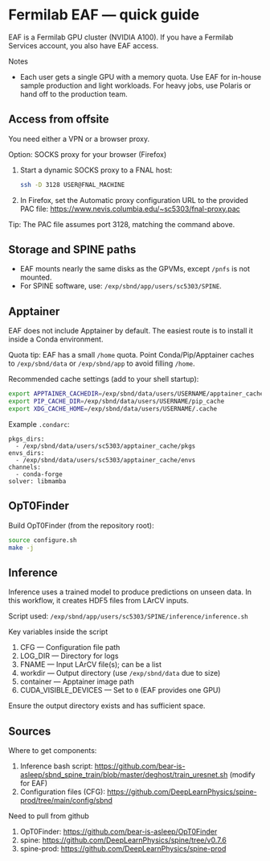 # Fermilab EAF — quick guide

EAF is a Fermilab GPU cluster (NVIDIA A100). If you have a Fermilab Services account, you also have EAF access.

Notes
- Each user gets a single GPU with a memory quota. Use EAF for in-house sample production and light workloads. For heavy jobs, use Polaris or hand off to the production team.

## Access from offsite

You need either a VPN or a browser proxy.

Option: SOCKS proxy for your browser (Firefox)
1. Start a dynamic SOCKS proxy to a FNAL host:
   ```bash
   ssh -D 3128 USER@FNAL_MACHINE
   ```
2. In Firefox, set the Automatic proxy configuration URL to the provided PAC file: https://www.nevis.columbia.edu/~sc5303/fnal-proxy.pac

Tip: The PAC file assumes port 3128, matching the command above.

## Storage and SPINE paths

- EAF mounts nearly the same disks as the GPVMs, except `/pnfs` is not mounted.
- For SPINE software, use: `/exp/sbnd/app/users/sc5303/SPINE`.

## Apptainer

EAF does not include Apptainer by default. The easiest route is to install it inside a Conda environment.

Quota tip: EAF has a small `/home` quota. Point Conda/Pip/Apptainer caches to `/exp/sbnd/data` or `/exp/sbnd/app` to avoid filling `/home`.

Recommended cache settings (add to your shell startup):
```bash
export APPTAINER_CACHEDIR=/exp/sbnd/data/users/USERNAME/apptainer_cache
export PIP_CACHE_DIR=/exp/sbnd/data/users/USERNAME/pip_cache
export XDG_CACHE_HOME=/exp/sbnd/data/users/USERNAME/.cache
```

Example `.condarc`:
```
pkgs_dirs:
  - /exp/sbnd/data/users/sc5303/apptainer_cache/pkgs
envs_dirs:
  - /exp/sbnd/data/users/sc5303/apptainer_cache/envs
channels:
  - conda-forge
solver: libmamba
```

## OpT0Finder

Build OpT0Finder (from the repository root):
```bash
source configure.sh
make -j
```

## Inference

Inference uses a trained model to produce predictions on unseen data. In this workflow, it creates HDF5 files from LArCV inputs.

Script used: `/exp/sbnd/app/users/sc5303/SPINE/inference/inference.sh`

Key variables inside the script
1. CFG — Configuration file path
2. LOG_DIR — Directory for logs
3. FNAME — Input LArCV file(s); can be a list
4. workdir — Output directory (use `/exp/sbnd/data` due to size)
5. container — Apptainer image path
6. CUDA_VISIBLE_DEVICES — Set to `0` (EAF provides one GPU)

Ensure the output directory exists and has sufficient space.

## Sources

Where to get components:
1. Inference bash script: https://github.com/bear-is-asleep/sbnd_spine_train/blob/master/deghost/train_uresnet.sh (modify for EAF)
2. Configuration files (CFG): https://github.com/DeepLearnPhysics/spine-prod/tree/main/config/sbnd

Need to pull from github
1. OpT0Finder: https://github.com/bear-is-asleep/OpT0Finder
2. spine: https://github.com/DeepLearnPhysics/spine/tree/v0.7.6
3. spine-prod: https://github.com/DeepLearnPhysics/spine-prod


 